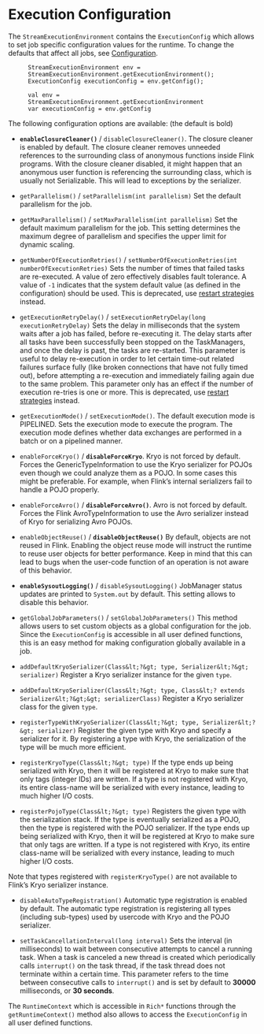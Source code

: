 

# Execution Configuration

The `StreamExecutionEnvironment` contains the `ExecutionConfig` which allows to set job specific configuration values for the runtime. To change the defaults that affect all jobs, see [Configuration](//ci.apache.org/projects/flink/flink-docs-release-1.7/ops/config.html).

<figure class="highlight">

```
StreamExecutionEnvironment env = StreamExecutionEnvironment.getExecutionEnvironment();
ExecutionConfig executionConfig = env.getConfig();
```

</figure>

<figure class="highlight">

```
val env = StreamExecutionEnvironment.getExecutionEnvironment
var executionConfig = env.getConfig
```

</figure>

The following configuration options are available: (the default is bold)

*   **`enableClosureCleaner()`** / `disableClosureCleaner()`. The closure cleaner is enabled by default. The closure cleaner removes unneeded references to the surrounding class of anonymous functions inside Flink programs. With the closure cleaner disabled, it might happen that an anonymous user function is referencing the surrounding class, which is usually not Serializable. This will lead to exceptions by the serializer.

*   `getParallelism()` / `setParallelism(int parallelism)` Set the default parallelism for the job.

*   `getMaxParallelism()` / `setMaxParallelism(int parallelism)` Set the default maximum parallelism for the job. This setting determines the maximum degree of parallelism and specifies the upper limit for dynamic scaling.

*   `getNumberOfExecutionRetries()` / `setNumberOfExecutionRetries(int numberOfExecutionRetries)` Sets the number of times that failed tasks are re-executed. A value of zero effectively disables fault tolerance. A value of `-1` indicates that the system default value (as defined in the configuration) should be used. This is deprecated, use [restart strategies](//ci.apache.org/projects/flink/flink-docs-release-1.7/dev/restart_strategies.html) instead.

*   `getExecutionRetryDelay()` / `setExecutionRetryDelay(long executionRetryDelay)` Sets the delay in milliseconds that the system waits after a job has failed, before re-executing it. The delay starts after all tasks have been successfully been stopped on the TaskManagers, and once the delay is past, the tasks are re-started. This parameter is useful to delay re-execution in order to let certain time-out related failures surface fully (like broken connections that have not fully timed out), before attempting a re-execution and immediately failing again due to the same problem. This parameter only has an effect if the number of execution re-tries is one or more. This is deprecated, use [restart strategies](//ci.apache.org/projects/flink/flink-docs-release-1.7/dev/restart_strategies.html) instead.

*   `getExecutionMode()` / `setExecutionMode()`. The default execution mode is PIPELINED. Sets the execution mode to execute the program. The execution mode defines whether data exchanges are performed in a batch or on a pipelined manner.

*   `enableForceKryo()` / **`disableForceKryo`**. Kryo is not forced by default. Forces the GenericTypeInformation to use the Kryo serializer for POJOs even though we could analyze them as a POJO. In some cases this might be preferable. For example, when Flink’s internal serializers fail to handle a POJO properly.

*   `enableForceAvro()` / **`disableForceAvro()`**. Avro is not forced by default. Forces the Flink AvroTypeInformation to use the Avro serializer instead of Kryo for serializing Avro POJOs.

*   `enableObjectReuse()` / **`disableObjectReuse()`** By default, objects are not reused in Flink. Enabling the object reuse mode will instruct the runtime to reuse user objects for better performance. Keep in mind that this can lead to bugs when the user-code function of an operation is not aware of this behavior.

*   **`enableSysoutLogging()`** / `disableSysoutLogging()` JobManager status updates are printed to `System.out` by default. This setting allows to disable this behavior.

*   `getGlobalJobParameters()` / `setGlobalJobParameters()` This method allows users to set custom objects as a global configuration for the job. Since the `ExecutionConfig` is accessible in all user defined functions, this is an easy method for making configuration globally available in a job.

*   `addDefaultKryoSerializer(Class&lt;?&gt; type, Serializer&lt;?&gt; serializer)` Register a Kryo serializer instance for the given `type`.

*   `addDefaultKryoSerializer(Class&lt;?&gt; type, Class&lt;? extends Serializer&lt;?&gt;&gt; serializerClass)` Register a Kryo serializer class for the given `type`.

*   `registerTypeWithKryoSerializer(Class&lt;?&gt; type, Serializer&lt;?&gt; serializer)` Register the given type with Kryo and specify a serializer for it. By registering a type with Kryo, the serialization of the type will be much more efficient.

*   `registerKryoType(Class&lt;?&gt; type)` If the type ends up being serialized with Kryo, then it will be registered at Kryo to make sure that only tags (integer IDs) are written. If a type is not registered with Kryo, its entire class-name will be serialized with every instance, leading to much higher I/O costs.

*   `registerPojoType(Class&lt;?&gt; type)` Registers the given type with the serialization stack. If the type is eventually serialized as a POJO, then the type is registered with the POJO serializer. If the type ends up being serialized with Kryo, then it will be registered at Kryo to make sure that only tags are written. If a type is not registered with Kryo, its entire class-name will be serialized with every instance, leading to much higher I/O costs.

Note that types registered with `registerKryoType()` are not available to Flink’s Kryo serializer instance.

*   `disableAutoTypeRegistration()` Automatic type registration is enabled by default. The automatic type registration is registering all types (including sub-types) used by usercode with Kryo and the POJO serializer.

*   `setTaskCancellationInterval(long interval)` Sets the interval (in milliseconds) to wait between consecutive attempts to cancel a running task. When a task is canceled a new thread is created which periodically calls `interrupt()` on the task thread, if the task thread does not terminate within a certain time. This parameter refers to the time between consecutive calls to `interrupt()` and is set by default to **30000** milliseconds, or **30 seconds**.

The `RuntimeContext` which is accessible in `Rich*` functions through the `getRuntimeContext()` method also allows to access the `ExecutionConfig` in all user defined functions.

